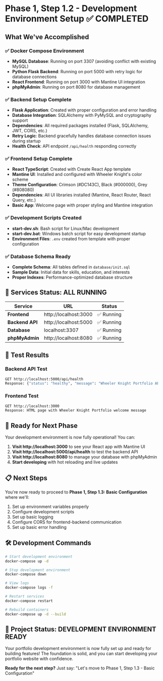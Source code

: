 # Phase 1, Step 1.2 - Development Environment Setup ✅ COMPLETED

## What We've Accomplished

### ✅ Docker Compose Environment

- **MySQL Database**: Running on port 3307 (avoiding conflict with existing MySQL)
- **Python Flask Backend**: Running on port 5000 with retry logic for database connections
- **React Frontend**: Running on port 3000 with Mantine UI integration
- **phpMyAdmin**: Running on port 8080 for database management

### ✅ Backend Setup Complete

- **Flask Application**: Created with proper configuration and error handling
- **Database Integration**: SQLAlchemy with PyMySQL and cryptography support
- **Dependencies**: All required packages installed (Flask, SQLAlchemy, JWT, CORS, etc.)
- **Retry Logic**: Backend gracefully handles database connection issues during startup
- **Health Check**: API endpoint `/api/health` responding correctly

### ✅ Frontend Setup Complete

- **React TypeScript**: Created with Create React App template
- **Mantine UI**: Installed and configured with Wheeler Knight's color scheme
- **Theme Configuration**: Crimson (#DC143C), Black (#000000), Grey (#808080)
- **Dependencies**: All UI libraries installed (Mantine, React Router, React Query, etc.)
- **Basic App**: Welcome page with proper styling and Mantine integration

### ✅ Development Scripts Created

- **start-dev.sh**: Bash script for Linux/Mac development
- **start-dev.bat**: Windows batch script for easy development startup
- **Environment Files**: `.env` created from template with proper configuration

### ✅ Database Schema Ready

- **Complete Schema**: All tables defined in `database/init.sql`
- **Sample Data**: Initial data for skills, education, and interests
- **Proper Indexes**: Performance-optimized database structure

## 🎉 **Services Status: ALL RUNNING**

| Service         | URL                   | Status     |
| --------------- | --------------------- | ---------- |
| **Frontend**    | http://localhost:3000 | ✅ Running |
| **Backend API** | http://localhost:5000 | ✅ Running |
| **Database**    | localhost:3307        | ✅ Running |
| **phpMyAdmin**  | http://localhost:8080 | ✅ Running |

## 🧪 **Test Results**

### Backend API Test

```bash
GET http://localhost:5000/api/health
Response: {"status": "healthy", "message": "Wheeler Knight Portfolio API is running"}
```

### Frontend Test

```bash
GET http://localhost:3000
Response: HTML page with Wheeler Knight Portfolio welcome message
```

## 🚀 **Ready for Next Phase**

Your development environment is now fully operational! You can:

1. **Visit http://localhost:3000** to see your React app with Mantine UI
2. **Visit http://localhost:5000/api/health** to test the backend API
3. **Visit http://localhost:8080** to manage your database with phpMyAdmin
4. **Start developing** with hot reloading and live updates

## 📋 **Next Steps**

You're now ready to proceed to **Phase 1, Step 1.3: Basic Configuration** where we'll:

1. Set up environment variables properly
2. Configure development scripts
3. Set up basic logging
4. Configure CORS for frontend-backend communication
5. Set up basic error handling

## 🛠️ **Development Commands**

```bash
# Start development environment
docker-compose up -d

# Stop development environment
docker-compose down

# View logs
docker-compose logs -f

# Restart services
docker-compose restart

# Rebuild containers
docker-compose up -d --build
```

## 🎯 **Project Status: DEVELOPMENT ENVIRONMENT READY**

Your portfolio development environment is now fully set up and ready for building features! The foundation is solid, and you can start developing your portfolio website with confidence.

**Ready for the next step?** Just say: "Let's move to Phase 1, Step 1.3 - Basic Configuration"
